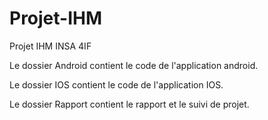 # Projet-IHM
Projet IHM INSA 4IF

Le dossier Android contient le code de l'application android.

Le dossier IOS contient le code de l'application IOS.

Le dossier Rapport contient le rapport et le suivi de projet.